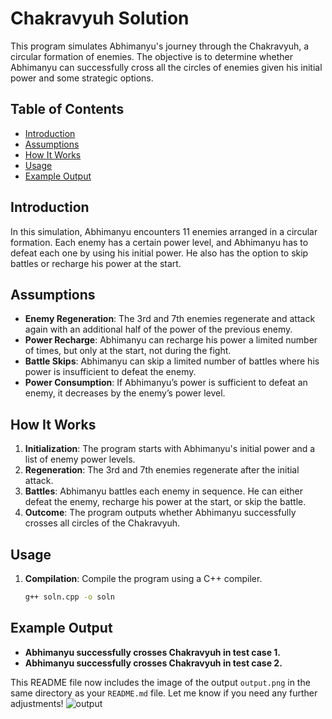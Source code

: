 # Chakravyuh Solution

This program simulates Abhimanyu's journey through the Chakravyuh, a circular formation of enemies. The objective is to determine whether Abhimanyu can successfully cross all the circles of enemies given his initial power and some strategic options.

## Table of Contents

- [Introduction](#introduction)
- [Assumptions](#assumptions)
- [How It Works](#how-it-works)
- [Usage](#usage)
- [Example Output](#example-output)

## Introduction

In this simulation, Abhimanyu encounters 11 enemies arranged in a circular formation. Each enemy has a certain power level, and Abhimanyu has to defeat each one by using his initial power. He also has the option to skip battles or recharge his power at the start.

## Assumptions

- **Enemy Regeneration**: The 3rd and 7th enemies regenerate and attack again with an additional half of the power of the previous enemy.
- **Power Recharge**: Abhimanyu can recharge his power a limited number of times, but only at the start, not during the fight.
- **Battle Skips**: Abhimanyu can skip a limited number of battles where his power is insufficient to defeat the enemy.
- **Power Consumption**: If Abhimanyu’s power is sufficient to defeat an enemy, it decreases by the enemy’s power level.

## How It Works

1. **Initialization**: The program starts with Abhimanyu's initial power and a list of enemy power levels.
2. **Regeneration**: The 3rd and 7th enemies regenerate after the initial attack.
3. **Battles**: Abhimanyu battles each enemy in sequence. He can either defeat the enemy, recharge his power at the start, or skip the battle.
4. **Outcome**: The program outputs whether Abhimanyu successfully crosses all circles of the Chakravyuh.

## Usage

1. **Compilation**: Compile the program using a C++ compiler.
   ```bash
   g++ soln.cpp -o soln

## Example Output
- **Abhimanyu successfully crosses Chakravyuh in test case 1.**
- **Abhimanyu successfully crosses Chakravyuh in test case 2.**
  

This README file now includes the image of the output `output.png` in the same directory as your `README.md` file. Let me know if you need any further adjustments!
![output](https://github.com/user-attachments/assets/7784f97c-e4dd-4307-bd5e-29de4f198789)


